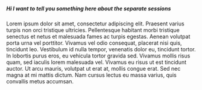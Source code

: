 ##### Hi I want to tell you something here about the separate sessions
Lorem ipsum dolor sit amet, consectetur adipiscing elit. Praesent varius turpis non orci tristique ultricies. Pellentesque habitant morbi tristique senectus et netus et malesuada fames ac turpis egestas. Aenean volutpat porta urna vel porttitor. Vivamus vel odio consequat, placerat nisi quis, tincidunt leo. Vestibulum id nulla tempor, venenatis dolor eu, tincidunt tortor. In lobortis purus eros, eu vehicula tortor gravida sed. Vivamus mollis risus quam, sed iaculis lorem malesuada vel. Vivamus eu risus ut est tincidunt auctor. Ut arcu mauris, volutpat ut erat at, mollis congue erat. Sed nec magna at mi mattis dictum. Nam cursus lectus eu massa varius, quis convallis metus accumsan.
